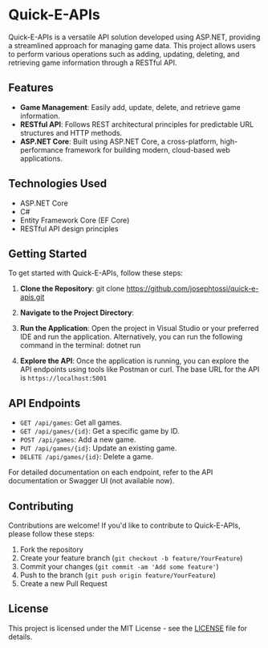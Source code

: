 # Quick-E-APIs

Quick-E-APIs is a versatile API solution developed using ASP.NET, providing a streamlined approach for managing game data. This project allows users to perform various operations such as adding, updating, deleting, and retrieving game information through a RESTful API.

## Features

- **Game Management**: Easily add, update, delete, and retrieve game information.
- **RESTful API**: Follows REST architectural principles for predictable URL structures and HTTP methods.
- **ASP.NET Core**: Built using ASP.NET Core, a cross-platform, high-performance framework for building modern, cloud-based web applications.

## Technologies Used

- ASP.NET Core
- C#
- Entity Framework Core (EF Core)
- RESTful API design principles

## Getting Started

To get started with Quick-E-APIs, follow these steps:

1. **Clone the Repository**:
   git clone https://github.com/josephtossi/quick-e-apis.git

2. **Navigate to the Project Directory**:

3. **Run the Application**:
   Open the project in Visual Studio or your preferred IDE and run the application. Alternatively, you can run the following command in the terminal:
   dotnet run

4. **Explore the API**:
   Once the application is running, you can explore the API endpoints using tools like Postman or curl. The base URL for the API is `https://localhost:5001`

## API Endpoints

- `GET /api/games`: Get all games.
- `GET /api/games/{id}`: Get a specific game by ID.
- `POST /api/games`: Add a new game.
- `PUT /api/games/{id}`: Update an existing game.
- `DELETE /api/games/{id}`: Delete a game.

For detailed documentation on each endpoint, refer to the API documentation or Swagger UI (not available now).

## Contributing

Contributions are welcome! If you'd like to contribute to Quick-E-APIs, please follow these steps:

1. Fork the repository
2. Create your feature branch (`git checkout -b feature/YourFeature`)
3. Commit your changes (`git commit -am 'Add some feature'`)
4. Push to the branch (`git push origin feature/YourFeature`)
5. Create a new Pull Request

## License

This project is licensed under the MIT License - see the [LICENSE](LICENSE) file for details.
